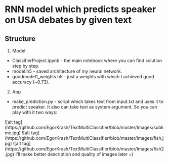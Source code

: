 # RNN model which predicts speaker on USA debates by given text

## Structure

1. Model
 * ClassifierProject.ipynb - the main notebook where you can find solution step by step.
 * model.h5 - saved architecture of my neural network.
 * goodmodel1_weights.h5 - just a weights with which I achieved good accuracy (~0.73).
 
2. App
 * make_prediction.py - script which takes text from input.txt and uses it to predict speaker. It also can take text as system argument.
 So you can play with it two ways:
 <!-->![alt tag](https://github.com/EgorKrash/TextMultiClassifier/blob/master/Images/sublime.jpg)
 ![alt tag](https://github.com/EgorKrash/TextMultiClassifier/blob/master/Images/fish.jpg) 
 ![alt tag](https://github.com/EgorKrash/TextMultiClassifier/blob/master/Images/fish2.jpg)



I'll make better description and quality of images later =)
